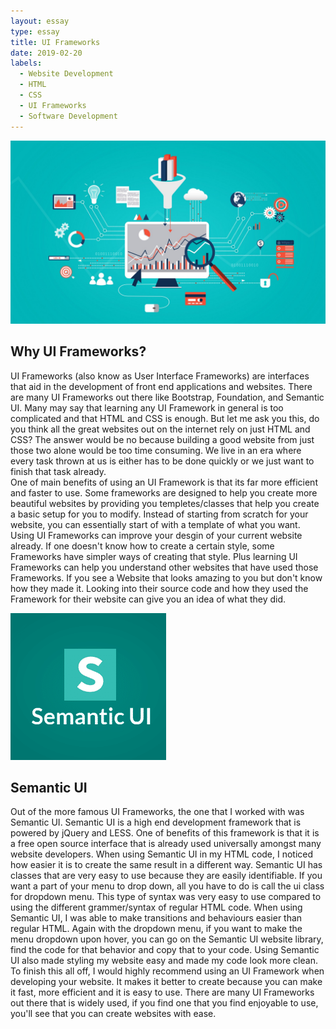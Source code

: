 ```yaml
---
layout: essay
type: essay
title: UI Frameworks 
date: 2019-02-20
labels:
  - Website Development 
  - HTML
  - CSS
  - UI Frameworks
  - Software Development
---
```

<img class="ui medium left floated image" src="../images/React.jpeg">

## Why UI Frameworks?
  UI Frameworks (also know as User Interface Frameworks) are interfaces that aid in the development of front end applications and websites. There are many UI Frameworks out there like Bootstrap, Foundation, and Semantic UI. Many may say that learning any UI Framework in general is too complicated and that HTML and CSS is enough. But let me ask you this, do you think all the great websites out on the internet rely on just HTML and CSS? The answer would be no because building a good website from just those two alone would be too time consuming. We live in an era where every task thrown at us is either has to be done quickly or we just want to finish that task already.
  <br/> 
  One of main benefits of using an UI Framework is that its far more efficient and faster to use. Some frameworks are designed to help you create more beautiful websites by providing you templetes/classes that help you create a basic setup for you to modify. Instead of starting from scratch for your website, you can essentially start of with a template of what you want. Using UI Frameworks can improve your desgin of your current website already. If one doesn't know how to create a certain style, some Frameworks have simpler ways of creating that style. Plus learning UI Frameworks can help you understand other websites that have used those Frameworks. If you see a Website that looks amazing to you but don't know how they made it. Looking into their source code and how they used the Framework for their website can give you an idea of what they did. 
    

<img class="ui medium right floated image" src="../images/semantic.png">

## Semantic UI 
   Out of the more famous UI Frameworks, the one that I worked with was Semantic UI. Semantic UI is a high end development framework that is powered by jQuery and LESS. One of benefits of this framework is that it is a free open source interface that is already used universally amongst many website developers. When using Semantic UI in my HTML code, I noticed how easier it is to create the same result in a different way. Semantic UI has classes that are very easy to use because they are easily identifiable. If you want a part of your menu to drop down, all you have to do is call the ui class for dropdown menu. This type of syntax was very easy to use compared to using the different grammer/syntax of regular HTML code. When using Semantic UI, I was able to make transitions and behaviours easier than regular HTML. Again with the dropdown menu, if you want to make the menu dropdown upon hover, you can go on the Semantic UI website library, find the code for that behavior and copy that to your code. Using Semantic UI also made styling my website easy and made my code look more clean. <br/>
   To finish this all off, I would highly recommend using an UI Framework when developing your website. It makes it better to create because you can make it fast, more efficient and it is easy to use. There are many UI Frameworks out there that is widely used, if you find one that you find enjoyable to use, you'll see that you can create websites with ease. 
 


